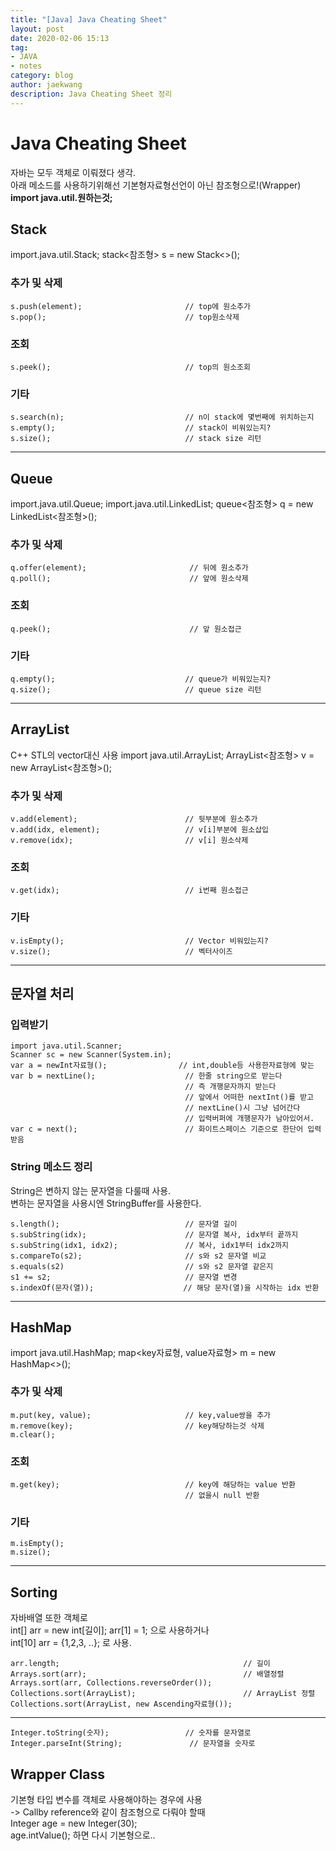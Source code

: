 ```yaml
---
title: "[Java] Java Cheating Sheet"
layout: post
date: 2020-02-06 15:13
tag:
- JAVA
- notes
category: blog
author: jaekwang
description: Java Cheating Sheet 정리
---
```


# Java Cheating Sheet

자바는 모두 객체로 이뤄졌다 생각.  
아래 메소드를 사용하기위해선 기본형자료형선언이 아닌 참조형으로!(Wrapper)  
**import java.util.원하는것;**

## Stack  
import.java.util.Stack;
stack<참조형> s = new Stack<>();

### 추가 및 삭제
~~~
s.push(element);                       // top에 원소추가
s.pop();                               // top원소삭제
~~~

### 조회
~~~
s.peek();                              // top의 원소조회
~~~

### 기타
~~~
s.search(n);                           // n이 stack에 몇번째에 위치하는지
s.empty();                             // stack이 비워있는지?
s.size();                              // stack size 리턴
~~~

---

## Queue

import.java.util.Queue;
import.java.util.LinkedList;
queue<참조형> q = new LinkedList<참조형>();

### 추가 및 삭제
~~~
q.offer(element);                       // 뒤에 원소추가
q.poll();                               // 앞에 원소삭제
~~~

### 조회
~~~
q.peek();                               // 앞 원소접근
~~~

### 기타
~~~
q.empty();                             // queue가 비워있는지?
q.size();                              // queue size 리턴
~~~
---

## ArrayList

C++ STL의 vector대신 사용
import java.util.ArrayList;
ArrayList<참조형> v = new ArrayList<참조형>();

### 추가 및 삭제
~~~
v.add(element);                        // 뒷부분에 원소추가
v.add(idx, element);                   // v[i]부분에 원소삽입
v.remove(idx);                         // v[i] 원소삭제
~~~

### 조회
~~~
v.get(idx);                            // i번째 원소접근
~~~

### 기타
~~~
v.isEmpty();                           // Vector 비워있는지?
v.size();                              // 벡터사이즈
~~~

---

## 문자열 처리

### 입력받기
~~~
import java.util.Scanner;
Scanner sc = new Scanner(System.in);
var a = newInt자료형();                // int,double등 사용한자료형에 맞는
var b = nextLine();                    // 한줄 string으로 받는다
                                       // 즉 개행문자까지 받는다
                                       // 앞에서 어떠한 nextInt()를 받고
                                       // nextLine()시 그냥 넘어간다
                                       // 입력버퍼에 개행문자가 남아있어서.
var c = next();                        // 화이트스페이스 기준으로 한단어 입력받음
~~~

### String 메소드 정리

String은 변하지 않는 문자열을 다룰때 사용.  
변하는 문자열을 사용시엔 StringBuffer를 사용한다.
~~~
s.length();                            // 문자열 길이
s.subString(idx);                      // 문자열 복사, idx부터 끝까지
s.subString(idx1, idx2);               // 복사, idx1부터 idx2까지
s.compareTo(s2);                       // s와 s2 문자열 비교
s.equals(s2)                           // s와 s2 문자열 같은지
s1 += s2;                              // 문자열 변경
s.indexOf(문자(열));                    // 해당 문자(열)을 시작하는 idx 반환
~~~

---

## HashMap

import java.util.HashMap;
map<key자료형, value자료형> m = new HashMap<>();

### 추가 및 삭제
~~~
m.put(key, value);                     // key,value쌍을 추가
m.remove(key);                         // key해당하는것 삭제
m.clear();
~~~

### 조회
~~~
m.get(key);                            // key에 해당하는 value 반환
                                       // 없을시 null 반환
~~~

### 기타
~~~
m.isEmpty();
m.size();
~~~

---

## Sorting

자바배열 또한 객체로   
int[] arr = new int[길이]; arr[1] = 1; 으로 사용하거나  
int[10] arr = {1,2,3, ..}; 로 사용.  
~~~
arr.length;                                         // 길이
Arrays.sort(arr);                                   // 배열정렬
Arrays.sort(arr, Collections.reverseOrder());       
Collections.sort(ArrayList);                        // ArrayList 정렬
Collections.sort(ArrayList, new Ascending자료형());

~~~

---

~~~
Integer.toString(숫자);                 // 숫자를 문자열로
Integer.parseInt(String);               // 문자열을 숫자로
~~~

## Wrapper Class

기본형 타입 변수를 객체로 사용해야하는 경우에 사용  
-> Callby reference와 같이 참조형으로 다뤄야 할때  
Integer age = new Integer(30);  
age.intValue(); 하면 다시 기본형으로..  
